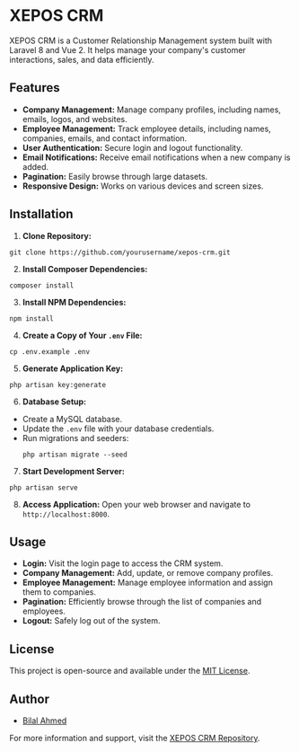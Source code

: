 # XEPOS CRM

XEPOS CRM is a Customer Relationship Management system built with Laravel 8 and Vue 2. It helps manage your company's customer interactions, sales, and data efficiently.

## Features

- **Company Management:** Manage company profiles, including names, emails, logos, and websites.
- **Employee Management:** Track employee details, including names, companies, emails, and contact information.
- **User Authentication:** Secure login and logout functionality.
- **Email Notifications:** Receive email notifications when a new company is added.
- **Pagination:** Easily browse through large datasets.
- **Responsive Design:** Works on various devices and screen sizes.

## Installation

1. **Clone Repository:**
```
git clone https://github.com/yourusername/xepos-crm.git
```
2. **Install Composer Dependencies:**
```
composer install
```
3. **Install NPM Dependencies:**
```
npm install
```
4. **Create a Copy of Your `.env` File:**
```
cp .env.example .env
```

5. **Generate Application Key:**
```
php artisan key:generate
```

6. **Database Setup:**
- Create a MySQL database.
- Update the `.env` file with your database credentials.
- Run migrations and seeders:
  ```
  php artisan migrate --seed
  ```

7. **Start Development Server:**
```
php artisan serve
```

8. **Access Application:**
Open your web browser and navigate to `http://localhost:8000`.

## Usage

- **Login:** Visit the login page to access the CRM system.
- **Company Management:** Add, update, or remove company profiles.
- **Employee Management:** Manage employee information and assign them to companies.
- **Pagination:** Efficiently browse through the list of companies and employees.
- **Logout:** Safely log out of the system.

## License

This project is open-source and available under the [MIT License](LICENSE).

## Author

- [Bilal Ahmed](https://github.com/bilalahmed96)

For more information and support, visit the [XEPOS CRM Repository](https://github.com/bilalahmed96/xepos-crm).
